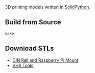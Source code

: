 3D printing models written in [SolidPython](https://github.com/SolidCode/SolidPython).

## Build from Source

    make

## Download STLs

- [DIN Rail and Raspberry Pi Mount](https://www.thingiverse.com/thing:4144664)
- [VHS Tools](https://www.thingiverse.com/thing:4144702)
